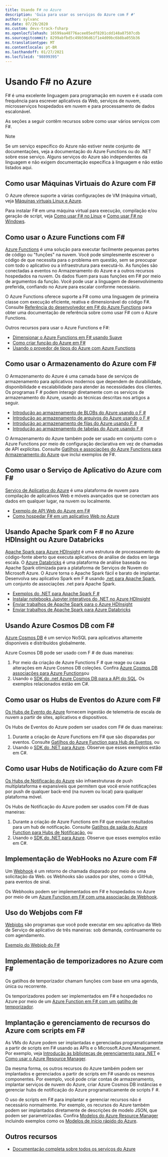 ```yaml
---
title: Usando F# no Azure
description: 'Guia para usar os serviços do Azure com F #'
author: sylvanc
ms.date: 07/29/2020
ms.custom: devx-track-fsharp
ms.openlocfilehash: 16599aa48776acee05edf8201cdd148a87507cdb
ms.sourcegitcommit: 8299abfbd5c49b596d61f1e4d09bc6b8ba055b36
ms.translationtype: MT
ms.contentlocale: pt-BR
ms.lasthandoff: 01/27/2021
ms.locfileid: "98899395"
---
```

# <a name="using-f-on-azure"></a>Usando F# no Azure

F# é uma excelente linguagem para programação em nuvem e é usada com frequência para escrever aplicativos da Web, serviços de nuvem, microsserviços hospedados em nuvem e para processamento de dados escalonável.

As seções a seguir contêm recursos sobre como usar vários serviços com F#.

> [!NOTE]
> Se um serviço específico do Azure não estiver neste conjunto de documentações, veja a documentação do Azure Functions ou do .NET sobre esse serviço. Alguns serviços do Azure são independentes da linguagem e não exigem documentação específica à linguagem e não estão listados aqui.

## <a name="using-azure-virtual-machines-with-f"></a>Como usar Máquinas Virtuais do Azure com F\#

O Azure oferece suporte a várias configurações de VM (máquina virtual), veja [Máquinas virtuais Linux e Azure](https://azure.microsoft.com/services/virtual-machines/).

Para instalar F# em uma máquina virtual para execução, compilação e/ou geração de script, veja [Como usar F# no Linux](https://fsharp.org/use/linux) e [Como usar F# no Windows](https://fsharp.org/use/windows).

## <a name="using-azure-functions-with-f"></a>Como usar o Azure Functions com F\#

[Azure Functions](https://azure.microsoft.com/services/functions/) é uma solução para executar facilmente pequenas partes de código ou "funções" na nuvem. Você pode simplesmente escrever o código de que necessita para o problema em questão, sem se preocupar com todo o aplicativo ou a infraestrutura para executá-lo. As funções são conectadas a eventos no Armazenamento do Azure e a outros recursos hospedados na nuvem. Os dados fluem para suas funções em F# por meio de argumentos da função. Você pode usar a linguagem de desenvolvimento preferida, confiando no Azure para escalar conforme necessário.

O Azure Functions oferece suporte a F# como uma linguagem de primeira classe com execução eficiente, reativa e dimensionável do código F#. Consulte [Referência do desenvolvedor em F# do Azure Functions](/azure/azure-functions/functions-reference-fsharp) para obter uma documentação de referência sobre como usar F# com o Azure Functions.

Outros recursos para usar o Azure Functions e F#:

* [Dimensionar o Azure Functions em F# usando Suave](https://blog.tamizhvendan.in/blog/2016/09/19/scale-up-azure-functions-in-f-number-using-suave/)
* [Como criar função do Azure em F#](https://www.mnie.me/azurefunctions)
* [Usando o provedor de tipos do Azure com Azure Functions](https://compositional-it.com/blog/2017/08-30-using-the-azure-type-provider-with-azure-functions/index.html)

## <a name="using-azure-storage-with-f"></a>Como usar o Armazenamento do Azure com F\#

O Armazenamento do Azure é uma camada base de serviços de armazenamento para aplicativos modernos que dependem de durabilidade, disponibilidade e escalabilidade para atender às necessidades dos clientes. Os programas F # podem interagir diretamente com os serviços de armazenamento do Azure, usando as técnicas descritas nos artigos a seguir.

* [Introdução ao armazenamento de BLOBs do Azure usando o F #](blob-storage.md)
* [Introdução ao armazenamento de arquivos do Azure usando o F #](file-storage.md)
* [Introdução ao armazenamento de filas do Azure usando F #](queue-storage.md)
* [Introdução ao armazenamento de tabelas do Azure usando F #](table-storage.md)

O Armazenamento do Azure também pode ser usado em conjunto com o Azure Functions por meio de configuração declarativa em vez de chamadas de API explícitas. Consulte [Gatilhos e associações do Azure Functions para Armazenamento do Azure](/azure/azure-functions/functions-bindings-storage) que inclui exemplos de F#.

## <a name="using-azure-app-service-with-f"></a>Como usar o Serviço de Aplicativo do Azure com F\#

[Serviço de Aplicativo do Azure](https://azure.microsoft.com/services/app-service/) é uma plataforma de nuvem para compilação de aplicativos Web e móveis avançados que se conectam aos dados em qualquer lugar, na nuvem ou localmente.

* [Exemplo de API Web do Azure em F#](https://github.com/fsprojects/azure-webapi-example)
* [Como hospedar F# em um aplicativo Web no Azure](https://github.com/isaacabraham/fsharp-demonstrator)

## <a name="using-apache-spark-with-f-on-azure-hdinsight-or-azure-databricks"></a>Usando Apache Spark com F # no Azure HDInsight ou Azure Databricks

[Apache Spark para Azure HDInsight](/azure/hdinsight/spark/apache-spark-overview) é uma estrutura de processamento de código-fonte aberto que executa aplicativos de análise de dados em larga escala. O [Azure Databricks](/azure/databricks/scenarios/what-is-azure-databricks) é uma plataforma de análise baseada no Apache Spark otimizada para a plataforma de Serviços de Nuvem do Microsoft Azure. O Azure torna o Apache Spark fácil e barato de implantar. Desenvolva seu aplicativo Spark em F # usando [.net para Apache Spark](../../spark/what-is-apache-spark-dotnet.md), um conjunto de associações .net para Apache Spark.

* [Exemplos do .NET para Apache Spark F #](https://github.com/dotnet/spark/tree/master/examples/Microsoft.Spark.FSharp.Examples)
* [Instalar notebooks Jupyter interativos do .NET no Azure HDInsight](../../spark/how-to-guides/hdinsight-notebook-installation.md)
* [Enviar trabalhos de Apache Spark para o Azure HDInsight](../../spark/how-to-guides/hdinsight-deploy-methods.md)
* [Enviar trabalhos de Apache Spark para Azure Databricks](../../spark/how-to-guides/databricks-deploy-methods.md)

## <a name="using-azure-cosmos-db-with-f"></a>Usando Azure Cosmos DB com F\#

[Azure Cosmos DB](https://azure.microsoft.com/services/cosmos-db) é um serviço NoSQL para aplicativos altamente disponíveis e distribuídos globalmente.

Azure Cosmos DB pode ser usado com F # de duas maneiras:

1. Por meio da criação de Azure Functions F # que reage ou causa alterações em Azure Cosmos DB coleções. Confira [Azure Cosmos DB associações para Azure Functions](/azure/azure-functions/functions-bindings-cosmosdb)ou
2. Usando o [SDK do .net Azure Cosmos DB para a API do SQL](/azure/cosmos-db/sql-api-sdk-dotnet). Os exemplos relacionados estão em C#.

## <a name="using-azure-event-hubs-with-f"></a>Como usar os Hubs de Eventos do Azure com F\#

[Os Hubs de Evento do Azure](https://azure.microsoft.com/services/event-hubs/) fornecem ingestão de telemetria de escala de nuvem a partir de sites, aplicativos e dispositivos.

Os Hubs de Eventos do Azure podem ser usados com F# de duas maneiras:

1. Durante a criação de Azure Functions em F# que são disparadas por eventos. Consulte [Gatilhos do Azure Function para Hub de Eventos](/azure/azure-functions/functions-bindings-event-hubs), ou
2. Usando o [SDK do .NET para Azure](/azure/event-hubs/event-hubs-csharp-ephcs-getstarted). Observe que esses exemplos estão em C#.

## <a name="using-azure-notification-hubs-with-f"></a>Como usar Hubs de Notificação do Azure com F\#

[Os Hubs de Notificação do Azure](/azure/notification-hubs/) são infraestruturas de push multiplataforma e expansíveis que permitem que você envie notificações por push de qualquer back-end (na nuvem ou local) para qualquer plataforma móvel.

Os Hubs de Notificação do Azure podem ser usados com F# de duas maneiras:

1. Durante a criação de Azure Functions em F# que enviam resultados para um hub de notificação. Consulte [Gatilhos de saída do Azure Function para Hubs de Notificação](/azure/azure-functions/functions-bindings-notification-hubs), ou
2. Usando o [SDK do .NET para Azure](/archive/blogs/azuremobile/push-notifications-using-notification-hub-and-net-backend). Observe que esses exemplos estão em C#.

## <a name="implementing-webhooks-on-azure-with-f"></a>Implementação de WebHooks no Azure com F\#

Um [Webhook](https://en.wikipedia.org/wiki/Webhook) é um retorno de chamada disparado por meio de uma solicitação da Web. os Webhooks são usados por sites, como o GitHub, para eventos de sinal.

Os Webhooks podem ser implementados em F# e hospedados no Azure por meio de um [Azure Function em F# com uma associação de Webhook](/azure/azure-functions/functions-bindings-http-webhook).

## <a name="using-webjobs-with-f"></a>Uso do Webjobs com F\#

[Webjobs](/azure/app-service-web/web-sites-create-web-jobs) são programas que você pode executar em seu aplicativo da Web de Serviço de aplicativo de três maneiras: sob demanda, continuamente ou com agendamento.

[Exemplo do Webjob do F#](https://github.com/jrr/webjob-project-examples)

## <a name="implementing-timers-on-azure-with-f"></a>Implementação de temporizadores no Azure com F\#

Os gatilhos de temporizador chamam funções com base em uma agenda, única ou recorrente.

Os temporizadores podem ser implementados em F# e hospedados no Azure por meio de um [Azure Function em F# com um gatilho de temporizador](/azure/azure-functions/functions-bindings-timer).

## <a name="deploying-and-managing-azure-resources-with-f-scripts"></a>Implantação e gerenciamento de recursos do Azure com scripts em F#

As VMs do Azure podem ser implantadas e gerenciadas programaticamente a partir de scripts em F# usando as APIs e o Microsoft.Azure.Management. Por exemplo, veja [Introdução às bibliotecas de gerenciamento para .NET](/previous-versions/azure/dn722415(v=azure.100)) e [Como usar o Azure Resource Manager](/azure/azure-resource-manager/resource-manager-deployment-model).

Da mesma forma, os outros recursos do Azure também podem ser implantados e gerenciados a partir de scripts em F# usando os mesmos componentes. Por exemplo, você pode criar contas de armazenamento, implantar serviços de nuvem do Azure, criar Azure Cosmos DB instâncias e gerenciar hubs de notificação do Azure programaticamente de scripts F #.

O uso de scripts em F# para implantar e gerenciar recursos não é necessário normalmente. Por exemplo, os recursos do Azure também podem ser implantados diretamente de descrições de modelo JSON, que podem ser parametrizadas. Confira [Modelos do Azure Resource Manager](/azure/azure-resource-manager/resource-manager-template-best-practices) incluindo exemplos como os [Modelos de início rápido do Azure](https://azure.microsoft.com/resources/templates/).

## <a name="other-resources"></a>Outros recursos

* [Documentação completa sobre todos os serviços do Azure](/azure/)
